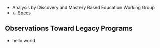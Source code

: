 - Analysis by Discovery and Mastery Based Education Working Group
- [<- Specs]()

Observations Toward Legacy Programs
-----------------------------------

- hello world
